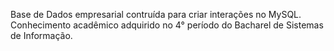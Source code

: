 Base de Dados empresarial contruída para criar interações no MySQL. Conhecimento acadêmico adquirido no 4° período do Bacharel de Sistemas de Informação.
